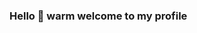 ### Hello 👋  warm welcome to my profile

<!--
**narendraparihar/narendraparihar** is a ✨ _special_ ✨ repository because its `README.md` (this file) appears on your GitHub profile.

Here are some ideas to get you started:

- 🔭 I’m currently working on ML project
- 🌱 I’m currently learning Machine learning
- 👯 I’m looking to collaborate on ...
- 🤔 I’m looking for help with ...
- 💬 Ask me about java
- 📫 How to reach me: narendraparihar5196@gmail.com
- 😄 Pronouns: ...
- 
-->
